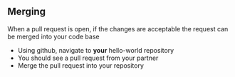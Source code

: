 

## Merging

When a pull request is open, if the changes are acceptable the request can be merged into your code base

* Using github, navigate to **your** hello-world repository
* You should see a pull request from your partner
* Merge the pull request into your repository

